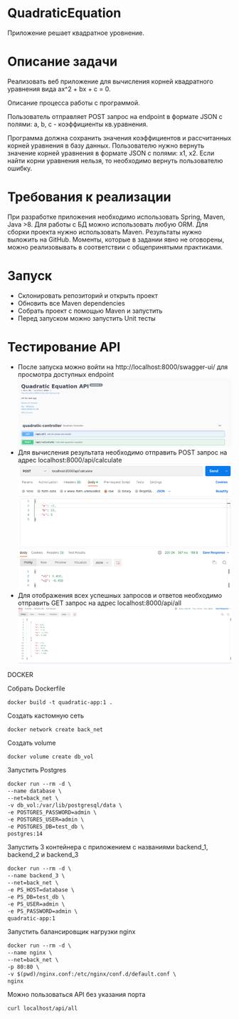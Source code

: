 # QuadraticEquation
Приложение решает квадратное уровнение.

# Описание задачи
Реализовать веб приложение для вычисления корней квадратного уравнения вида ax^2 + bx + c = 0.

Описание процесса работы с программой.

Пользователь отправляет POST запрос на endpoint в формате JSON с полями: a, b, c - коэффициенты кв.уравнения.

Программа должна сохранить значения коэффициентов и рассчитанных корней уравнения в базу данных. 
Пользователю нужно вернуть значение корней уравнения в формате JSON с полями: x1, x2. 
Если найти корни уравнения нельзя, то необходимо вернуть пользователю ошибку.

# Требования к реализации

При разработке приложения необходимо использовать Spring, Maven, Java >8. Для работы с БД можно использовать любую ORM. 
Для сборки проекта нужно использовать Maven. Результаты нужно выложить на GitHub. 
Моменты, которые в задании явно не оговорены, можно реализовывать в соответствии с общепринятыми практиками. 

# Запуск

- Склонировать репозиторий и открыть проект
- Обновить все Maven dependencies
- Собрать проект с помощью Maven и запустить 
- Перед запуском можно запустить Unit тесты

# Тестирование API

- После запуска можно войти на http://localhost:8000/swagger-ui/ для просмотра доступных endpoint
  ![alt text](screenshots/swaggerscreen.png) 
- Для вычисления результата необходимо отправить POST запрос на адрес
  localhost:8000/api/calculate
  ![alt text](screenshots/postmancalculate.png) 
- Для отображения всех успешных запросов и ответов необходимо отправить GET запрос на адрес
  localhost:8000/api/all
  ![alt text](screenshots/postmanall.png) 



DOCKER

Собрать Dockerfile 
     
    docker build -t quadratic-app:1 . 

Создать кастомную сеть

    docker network create back_net

Создать volume

    docker volume create db_vol

Запустить Postgres

    docker run --rm -d \
    --name database \
    --net=back_net \
    -v db_vol:/var/lib/postgresql/data \
    -e POSTGRES_PASSWORD=admin \
    -e POSTGRES_USER=admin \
    -e POSTGRES_DB=test_db \
    postgres:14

Запустить 3 контейнера с приложением с названиями backend_1, backend_2 и backend_3

    docker run --rm -d \
    --name backend_3 \
    --net=back_net \
    -e PS_HOST=database \
    -e PS_DB=test_db \
    -e PS_USER=admin \
    -e PS_PASSWORD=admin \
    quadratic-app:1

Запустить балансировщик нагрузки nginx

    docker run --rm -d \
    --name nginx \
    --net=back_net \
    -p 80:80 \
    -v $(pwd)/nginx.conf:/etc/nginx/conf.d/default.conf \
    nginx


Можно пользоваться API без указания порта

    curl localhost/api/all

